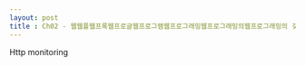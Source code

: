 ```yaml
---
layout: post
title : Ch02 - 웹웹플웹프록웹프로글웹프로그램웹프로그래밍웹프로그래밍의웹프로그래밍의 깇웹프로그래밍의 기촏웹프로그래밍의 기초닺웹프로그래밍의 기초다지웹프로그래밍의 기초다지기
---
```


Http monitoring
